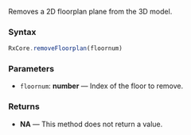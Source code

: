 Removes a 2D floorplan plane from the 3D model.

### Syntax

```typescript
RxCore.removeFloorplan(floornum)
```

### Parameters

- `floornum`: **number** — Index of the floor to remove.

### Returns

- **NA** — This method does not return a value.